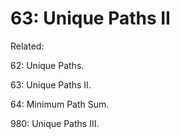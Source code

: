 # 63: Unique Paths II

Related: 

62: Unique Paths.

63: Unique Paths II.

64: Minimum Path Sum.

980: Unique Paths III.